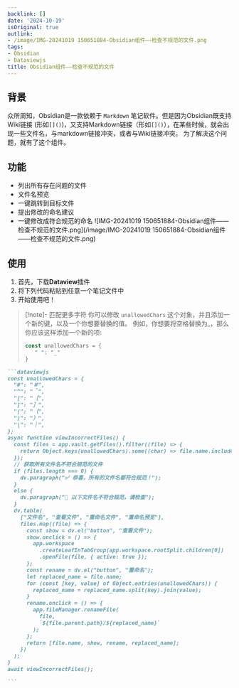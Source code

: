 ```yaml
---
backlink: []
date: '2024-10-19'
isOriginal: true
outlink:
- /image/IMG-20241019 150651884-Obsidian组件——检查不规范的文件.png
tags:
- Obsidian
- Dataviewjs
title: Obsidian组件——检查不规范的文件
---
```

## 背景
众所周知，Obsidian是一款依赖于 `Markdown` 笔记软件。但是因为Obsidian既支持Wiki链接 (形如`[]()`)，又支持Markdown链接（形如`[]()`），在某些时候，就会出现一些文件名，与markdown链接冲突，或者与Wiki链接冲突。
为了解决这个问题，就有了这个组件。
## 功能
- 列出所有存在问题的文件
- 文件名预览
- 一键跳转到目标文件
- 提出修改的命名建议
- 一键修改成符合规范的命名
![IMG-20241019 150651884-Obsidian组件——检查不规范的文件.png](/image/IMG-20241019 150651884-Obsidian组件——检查不规范的文件.png)
## 使用
1. 首先，下载**Dataview**插件
2. 将下列代码粘贴到任意一个笔记文件中
3. 开始使用吧！

> [!note]- 匹配更多字符
> 你可以修改 `unallowedChars` 这个对象，并且添加一个新的键，以及一个你想要替换的值。
> 例如，你想要将空格替换为_，那么你应该这样添加一个新的项:
> ```js
>const unallowedChars = {
>    " ": "_"
>}
> ```


````markdown
```dataviewjs
const unallowedChars = {
  "#": "＃",
  "^": "＾",
  "[": "［",
  "]": "］",
  "(": "（",
  ")": "）",
  "|": "｜",
};
async function viewIncorrectFiles() {
  const files = app.vault.getFiles().filter((file) => {
    return Object.keys(unallowedChars).some((char) => file.name.includes(char));
  });
  // 获取所有文件名不符合规范的文件
  if (files.length === 0) {
    dv.paragraph("✅ 恭喜，所有的文件名都符合规范！");
  }
  else {
    dv.paragraph("🚨 以下文件名不符合规范，请检查");
  }
  dv.table(
    ["文件名", "查看文件", "重命名文件", "重命名预览"],
    files.map((file) => {
      const show = dv.el("button", "查看文件");
      show.onclick = () => {
        app.workspace
          .createLeafInTabGroup(app.workspace.rootSplit.children[0])
          .openFile(file, { active: true });
      };
      const rename = dv.el("button", "重命名");
      let replaced_name = file.name;
      for (const [key, value] of Object.entries(unallowedChars)) {
        replaced_name = replaced_name.split(key).join(value);
      }
      rename.onclick = () => {
        app.fileManager.renameFile(
          file,
          `${file.parent.path}/${replaced_name}`
        );
      };
      return [file.name, show, rename, replaced_name];
    })
  );
}
await viewIncorrectFiles();

```
````
